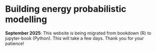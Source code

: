# Building energy probabilistic modelling


**September 2025**: This website is being migrated from bookdown (R) to jupyter-book (Python). This will take a few days. Thank you for your patience!

